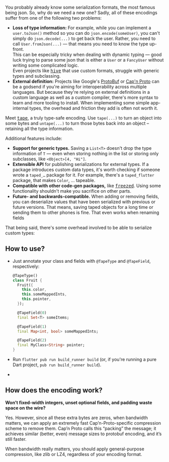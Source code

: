 You probably already know some serialization formats, the most famous being json. So, why do we need a new one?
Sadly, all of these encodings suffer from one of the following two problems:

* **Loss of type information:** For example, while you can implement a `user.toJson()` method so you can do `json.encode(someUser)`, you can't simply do `json.decode(...)` to get back the user. Rather, you need to call `User.fromJson(...)` — that means you need to know the type up-front.  
  This can be especially tricky when dealing with dynamic typing — good luck trying to parse some json that is either a `User` or a `FancyUser` without writing some complicated logic.  
  Even projects like [<kbd>hive</kbd>](https://pub.dev/packages/hive) that use custom formats, struggle with generic types and subclassing.
* **External definition:** Projects like Google's [ProtoBuf](https://developers.google.com/protocol-buffers) or [Cap'n Proto](https://capnproto.org/) can be a godsend if you're aiming for interoperability across multiple languages. But because they're relying on external definitions in a custom language as well as a custom compiler, there's more syntax to learn and more tooling to install. When implementing some simple app-internal types, the overhead and friction they add is often not worth it.

Meet [<kbd>tape</kbd>](https://pub.dev/packages/tape), a truly type-safe encoding.
Use `tape(...)` to turn an object into some bytes and `untape(...)` to turn those bytes back into an object – retaining all the type information.

Additional features include:

* **Support for generic types.** Saving a `List<T>` doesn't drop the type information of `T` — even when storing nothing in the list or storing only subclasses, like `<Object>[4, "Hi"]`.
* **Extensible API** for publishing serializations for external types. If a package introduces custom data types, it's worth checking if someone wrote a `taped_…` package for it. For example, there's a `taped_flutter` package, that makes `Color`, … tapeable.
* **Compatible with other code-gen packages,** like [<kbd>freezed</kbd>](https://pub.dev/packages/freezed). Using some functionality shouldn't make you sacrifice on other parts.
* **Future- and backwards-compatible.** When adding or removing fields, you can deserialize values that have been serialized with previous or future versions. That means, saving taped objects for a long time or sending them to other phones is fine.
  That even works when renaming fields

That being said, there's some overhead involved to be able to serialize custom types:

## How to use?

- Just annotate your class and fields with `@TapeType` and `@TapeField`, respectively:

  ```dart
  @TapeType()
  class Fruit {
    Fruit({
      this.color,
      this.someMappedInts,
      this.pointer,
    });

    @TapeField(0)
    final Set<T> someItems;

    @TapeField(1)
    final Map<int, bool> someMappedInts;

    @TapeField(2)
    final MyClass<String> pointer;
  }
  ```
- Run `flutter pub run build_runner build` (or, if you're running a pure Dart project, `pub run build_runner build`).
- ```dart
  
  ```

## How does the encoding work?

**Won’t fixed-width integers, unset optional fields, and padding waste space on the wire?**

Yes. However, since all these extra bytes are zeros, when bandwidth matters, we can apply an extremely fast Cap’n-Proto-specific compression scheme to remove them. Cap’n Proto calls this “packing” the message; it achieves similar (better, even) message sizes to protobuf encoding, and it’s still faster.

When bandwidth really matters, you should apply general-purpose compression, like zlib or LZ4, regardless of your encoding format.
